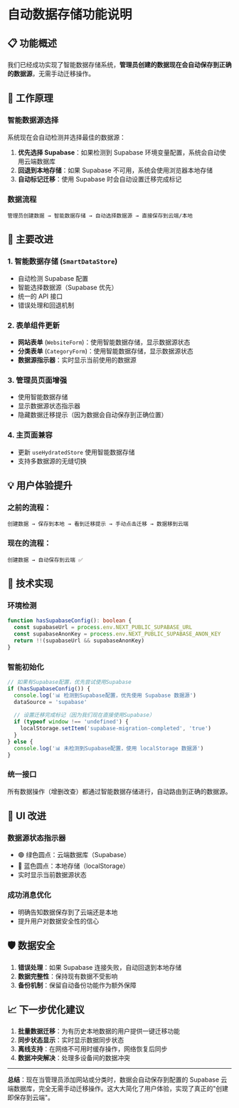 # 自动数据存储功能说明

## 📋 功能概述

我们已经成功实现了智能数据存储系统，**管理员创建的数据现在会自动保存到正确的数据源**，无需手动迁移操作。

## 🔄 工作原理

### 智能数据源选择
系统现在会自动检测并选择最佳的数据源：

1. **优先选择 Supabase**：如果检测到 Supabase 环境变量配置，系统会自动使用云端数据库
2. **回退到本地存储**：如果 Supabase 不可用，系统会使用浏览器本地存储
3. **自动标记迁移**：使用 Supabase 时会自动设置迁移完成标记

### 数据流程
```
管理员创建数据 → 智能数据存储 → 自动选择数据源 → 直接保存到云端/本地
```

## 🎯 主要改进

### 1. 智能数据存储 (`SmartDataStore`)
- 自动检测 Supabase 配置
- 智能选择数据源（Supabase 优先）
- 统一的 API 接口
- 错误处理和回退机制

### 2. 表单组件更新
- **网站表单** (`WebsiteForm`)：使用智能数据存储，显示数据源状态
- **分类表单** (`CategoryForm`)：使用智能数据存储，显示数据源状态
- **数据源指示器**：实时显示当前使用的数据源

### 3. 管理员页面增强
- 使用智能数据存储
- 显示数据源状态指示器
- 隐藏数据迁移提示（因为数据会自动保存到正确位置）

### 4. 主页面兼容
- 更新 `useHydratedStore` 使用智能数据存储
- 支持多数据源的无缝切换

## 💡 用户体验提升

### 之前的流程：
```
创建数据 → 保存到本地 → 看到迁移提示 → 手动点击迁移 → 数据移到云端
```

### 现在的流程：
```
创建数据 → 自动保存到云端 ✅
```

## 🔧 技术实现

### 环境检测
```typescript
function hasSupabaseConfig(): boolean {
  const supabaseUrl = process.env.NEXT_PUBLIC_SUPABASE_URL
  const supabaseAnonKey = process.env.NEXT_PUBLIC_SUPABASE_ANON_KEY
  return !!(supabaseUrl && supabaseAnonKey)
}
```

### 智能初始化
```typescript
// 如果有Supabase配置，优先尝试使用Supabase
if (hasSupabaseConfig()) {
  console.log('📊 检测到Supabase配置，优先使用 Supabase 数据源')
  dataSource = 'supabase'
  
  // 设置迁移完成标记（因为我们现在直接使用Supabase）
  if (typeof window !== 'undefined') {
    localStorage.setItem('supabase-migration-completed', 'true')
  }
} else {
  console.log('📊 未检测到Supabase配置，使用 localStorage 数据源')
}
```

### 统一接口
所有数据操作（增删改查）都通过智能数据存储进行，自动路由到正确的数据源。

## 🎨 UI 改进

### 数据源状态指示器
- 🟢 绿色圆点：云端数据库（Supabase）
- 🔵 蓝色圆点：本地存储（localStorage）
- 实时显示当前数据源状态

### 成功消息优化
- 明确告知数据保存到了云端还是本地
- 提升用户对数据安全性的信心

## 🛡️ 数据安全

1. **错误处理**：如果 Supabase 连接失败，自动回退到本地存储
2. **数据完整性**：保持现有数据不受影响
3. **备份机制**：保留自动备份功能作为额外保障

## 📈 下一步优化建议

1. **批量数据迁移**：为有历史本地数据的用户提供一键迁移功能
2. **同步状态显示**：实时显示数据同步状态
3. **离线支持**：在网络不可用时缓存操作，网络恢复后同步
4. **数据冲突解决**：处理多设备间的数据冲突

---

**总结**：现在当管理员添加网站或分类时，数据会自动保存到配置的 Supabase 云端数据库，完全无需手动迁移操作。这大大简化了用户体验，实现了真正的"创建即保存到云端"。 